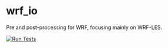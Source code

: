 # wrf_io

Pre and post-processing for WRF, focusing mainly on WRF-LES.

[![Run Tests](https://github.com/StormMata/wrf_io/actions/workflows/tests.yml/badge.svg)](https://github.com/StormMata/wrf_io/actions/workflows/tests.yml)